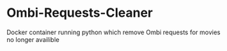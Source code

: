 # Ombi-Requests-Cleaner
Docker container running python which remove Ombi requests for movies no longer availible
